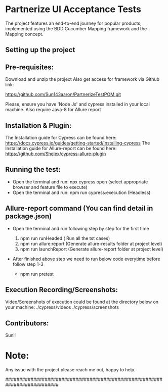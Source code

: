 
# Partnerize UI Acceptance Tests

The project features an end-to-end journey for popular products, implemented using the BDD Cucumber Mapping framework and the Mapping concept.

## Setting up the project

## Pre-requisites:

Download and unzip the project
Also get access for framework via Github link:

 https://github.com/Sun143aaron/PartnerizeTestPOM.git

Please, ensure you have 'Node Js' and cypress installed in your local machine.
Also require Java-8 for Allure report

## Installation & Plugin:

The Installation guide for Cypress can be found here: https://docs.cypress.io/guides/getting-started/installing-cypress
The Installation guide for Allure-report can be found here: https://github.com/Shelex/cypress-allure-plugin

## Running the test: 
 - Open the terminal and run: npx cypress open (select appropriate browser and feature file to execute)
 - Open the terminal and run: npm run cypress:execution (Headless)

## Allure-report command (You can find detail in package.json)

 - Open the terminal and run following step by step for the first time
    1. npm run runHeaded  ( Run all the tst cases)
    2. npm run allure:report (Generate allure-results folder at project level)
    3. npm run launchReport (Generate allure-report folder at project level)

 - After finished above step we need to run below code everytime before follow step 1-3
    * npm run pretest

## Execution Recording/Screenshots: 
Video/Screenshots of execution could be found at the directory below on your machine:
        ./cypress/videos
        ./cypress/screenshots

## Contributors:
Sunil

# Note:

Any issue with the project please reach me out, happy to help.

###########################################################################